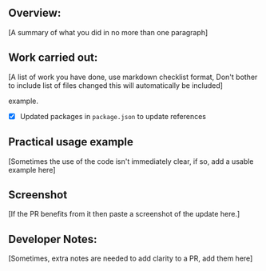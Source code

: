 
## Overview: 
[A summary of what you did in no more than one paragraph]


## Work carried out:

[A list of work you have done, use markdown checklist format,
Don't bother to include list of files changed this will automatically be included]

example.
- [x] Updated packages in `package.json` to update references

## Practical usage example
[Sometimes the use of the code isn't immediately clear, if so, add a usable example here]

## Screenshot
[If the PR benefits from it then paste a screenshot of the update here.]

## Developer Notes:
[Sometimes, extra notes are needed to add clarity to a PR, add them here]
